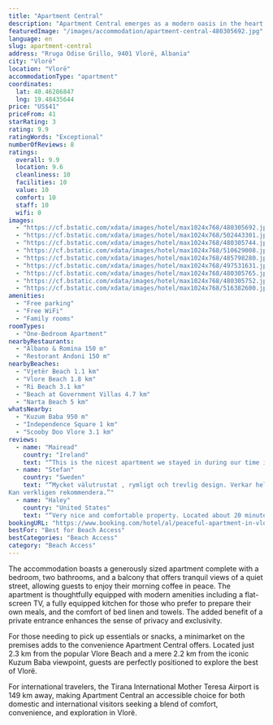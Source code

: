 ```yaml
---
title: "Apartment Central"
description: "Apartment Central emerges as a modern oasis in the heart of Vlorë, a stone's throw away from the serene Vjetër Beach and the historic Independence Square."
featuredImage: "/images/accommodation/apartment-central-480305692.jpg"
language: en
slug: apartment-central
address: "Rruga Odise Grillo, 9401 Vlorë, Albania"
city: "Vlorë"
location: "Vlorë"
accommodationType: "apartment"
coordinates:
  lat: 40.46286847
  lng: 19.48435644
price: "US$41"
priceFrom: 41
starRating: 3
rating: 9.9
ratingWords: "Exceptional"
numberOfReviews: 8
ratings:
  overall: 9.9
  location: 9.6
  cleanliness: 10
  facilities: 10
  value: 10
  comfort: 10
  staff: 10
  wifi: 0
images:
  - "https://cf.bstatic.com/xdata/images/hotel/max1024x768/480305692.jpg?k=89452729ceb5bea1e651503d3e52360640b947f770c83fca74ef32daeb429e43&o=&hp=1"
  - "https://cf.bstatic.com/xdata/images/hotel/max1024x768/502443301.jpg?k=b00dcd8acb33adfd958dd6820eebe8c31f6faa1eadf77b7af2613372a6c0adf2&o=&hp=1"
  - "https://cf.bstatic.com/xdata/images/hotel/max1024x768/480305744.jpg?k=2ae545058de085903e120a703ae907f767e6b9d89f06add5c22549fee5890d35&o=&hp=1"
  - "https://cf.bstatic.com/xdata/images/hotel/max1024x768/510629008.jpg?k=50df5418b5d751f4ee4bcd6fcbe249ef4f3f585b86952d1364f6f3f99a1fc3fd&o=&hp=1"
  - "https://cf.bstatic.com/xdata/images/hotel/max1024x768/485798280.jpg?k=bd13039c7b60c416c05bf2a66035b082b8b02c215f827f30322e7362b57e276e&o=&hp=1"
  - "https://cf.bstatic.com/xdata/images/hotel/max1024x768/497531631.jpg?k=ca7cf48a0bbf426bb1f14d247a55b0565e88cc42860c2b366ef8f6f7f81a5972&o=&hp=1"
  - "https://cf.bstatic.com/xdata/images/hotel/max1024x768/480305765.jpg?k=785937cacb28474d1b5b7103125844a33e52f552a20bebaac4b7406cfeb4a3d7&o=&hp=1"
  - "https://cf.bstatic.com/xdata/images/hotel/max1024x768/480305752.jpg?k=4ff743b7b53dff48eb64f0e34968d9331139ac00e9700ff05de2082db63065a9&o=&hp=1"
  - "https://cf.bstatic.com/xdata/images/hotel/max1024x768/516382600.jpg?k=a1b627b839e3acdfe15cfc812f9f1b427f1fa1c807292b4938adfe5b23da065a&o=&hp=1"
amenities:
  - "Free parking"
  - "Free WiFi"
  - "Family rooms"
roomTypes:
  - "One-Bedroom Apartment"
nearbyRestaurants:
  - "Albano & Romina 150 m"
  - "Restorant Andoni 150 m"
nearbyBeaches:
  - "Vjetër Beach 1.1 km"
  - "Vlore Beach 1.8 km"
  - "Ri Beach 3.1 km"
  - "Beach at Government Villas 4.7 km"
  - "Narta Beach 5 km"
whatsNearby:
  - "Kuzum Baba 950 m"
  - "Independence Square 1 km"
  - "Scooby Doo Vlore 3.1 km"
reviews:
  - name: "Mairead"
    country: "Ireland"
    text: "“This is the nicest apartment we stayed in during our time in Albania! The host is very friendly and accommodating. 15 min walk from the old town. Would recommend 100%.”"
  - name: "Stefan"
    country: "Sweden"
    text: "“Mycket välutrustat , rymligt och trevlig design. Verkar helt nyligen 2023 renoverat och fullt moderniserat. Ligger mycket bra mellan havet och gamla staden. Mycket bra emottagande av värden.
Kan verkligen rekommendera.”"
  - name: "Haley"
    country: "United States"
    text: "“Very nice and comfortable property. Located about 20 minutes from town in one directions, and 20 minutes to the beach in the other. Jonid was very accommodating and came to meet us late in the evening to give us the keys!”"
bookingURL: "https://www.booking.com/hotel/al/peaceful-apartment-in-vlora.en-gb.html?aid=8035640"
bestFor: "Best for Beach Access"
bestCategories: "Beach Access"
category: "Beach Access"
---
```


The accommodation boasts a generously sized apartment complete with a bedroom, two bathrooms, and a balcony that offers tranquil views of a quiet street, allowing guests to enjoy their morning coffee in peace. The apartment is thoughtfully equipped with modern amenities including a flat-screen TV, a fully equipped kitchen for those who prefer to prepare their own meals, and the comfort of bed linen and towels. The added benefit of a private entrance enhances the sense of privacy and exclusivity.

For those needing to pick up essentials or snacks, a minimarket on the premises adds to the convenience Apartment Central offers. Located just 2.3 km from the popular Vlore Beach and a mere 2.2 km from the iconic Kuzum Baba viewpoint, guests are perfectly positioned to explore the best of Vlorë.

For international travelers, the Tirana International Mother Teresa Airport is 149 km away, making Apartment Central an accessible choice for both domestic and international visitors seeking a blend of comfort, convenience, and exploration in Vlorë.